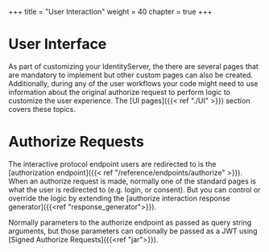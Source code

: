 +++
title = "User Interaction"
weight = 40
chapter = true
+++

# User Interface

As part of customizing your IdentityServer, the there are several pages that are mandatory to implement but other custom pages can also be created.
Additionally, during any of the user workflows your code might need to use information about the original authorize request to perform logic to customize the user experience.
The [UI pages]({{< ref "./UI" >}}) section covers these topics.

# Authorize Requests

The interactive protocol endpoint users are redirected to is the [authorization endpoint]({{< ref "/reference/endpoints/authorize" >}}).
When an authorize request is made, normally one of the standard pages is what the user is redirected to (e.g. login, or consent).
But you can control or override the logic by extending the [authorize interaction response generator]({{<ref "response_generator">}}).

Normally parameters to the authorize endpoint as passed as query string arguments, 
but those parameters can optionally be passed as a JWT using [Signed Authorize Requests]({{<ref "jar">}}).

